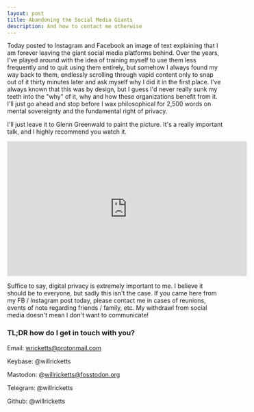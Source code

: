 ```yaml
---
layout: post
title: Abandoning the Social Media Giants
description: And how to contact me otherwise
---
```


Today posted to Instagram and Facebook an image of text explaining that I am forever leaving the giant social media platforms behind. Over the years, I've played around with the idea of training myself to use them less frequently and to quit using them entirely, but somehow I always found my way back to them, endlessly scrolling through vapid content only to snap out of it thirty minutes later and ask myself why I did it in the first place. I've always known that this was by design, but I guess I'd never really sunk my teeth into the "why" of it, why and how these organizations benefit from it. I'll just go ahead and stop before I wax philosophical for 2,500 words on mental sovereignty and the fundamental right of privacy.

I'll just leave it to Glenn Greenwald to paint the picture. It's a really important talk, and I highly recommend you watch it.

<iframe width="560" height="315" src="https://www.youtube-nocookie.com/embed/pcSlowAhvUk" frameborder="0" allow="accelerometer; autoplay; clipboard-write; encrypted-media; gyroscope; picture-in-picture" allowfullscreen></iframe>

Suffice to say, digital privacy is extremely important to me. I believe it should be to everyone, but sadly this isn't the case. If you came here from my FB / Instagram post today, please contact me in cases of reunions, events of note regarding friends / family, etc. My withdrawl from social media doesn't mean I don't want to communicate!


### TL;DR how do I get in touch with you?

Email: wricketts@protonmail.com

Keybase: @willricketts

Mastodon: @willricketts@fosstodon.org

Telegram: @willricketts

Github: @willricketts
